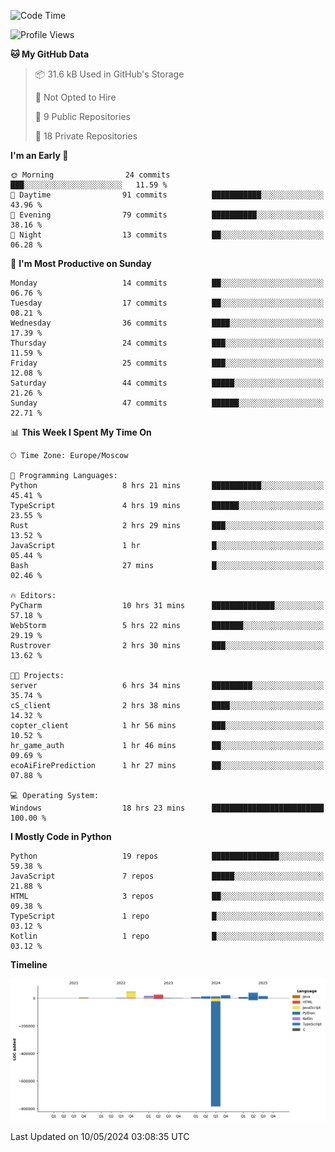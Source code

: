 <!--START_SECTION:waka-->
![Code Time](http://img.shields.io/badge/Code%20Time-323%20hrs%2058%20mins-blue)

![Profile Views](http://img.shields.io/badge/Profile%20Views-0-blue)

**🐱 My GitHub Data** 

> 📦 31.6 kB Used in GitHub's Storage 
 > 
> 🚫 Not Opted to Hire
 > 
> 📜 9 Public Repositories 
 > 
> 🔑 18 Private Repositories 
 > 
**I'm an Early 🐤** 

```text
🌞 Morning                24 commits          ███░░░░░░░░░░░░░░░░░░░░░░   11.59 % 
🌆 Daytime                91 commits          ███████████░░░░░░░░░░░░░░   43.96 % 
🌃 Evening                79 commits          ██████████░░░░░░░░░░░░░░░   38.16 % 
🌙 Night                  13 commits          ██░░░░░░░░░░░░░░░░░░░░░░░   06.28 % 
```
📅 **I'm Most Productive on Sunday** 

```text
Monday                   14 commits          ██░░░░░░░░░░░░░░░░░░░░░░░   06.76 % 
Tuesday                  17 commits          ██░░░░░░░░░░░░░░░░░░░░░░░   08.21 % 
Wednesday                36 commits          ████░░░░░░░░░░░░░░░░░░░░░   17.39 % 
Thursday                 24 commits          ███░░░░░░░░░░░░░░░░░░░░░░   11.59 % 
Friday                   25 commits          ███░░░░░░░░░░░░░░░░░░░░░░   12.08 % 
Saturday                 44 commits          █████░░░░░░░░░░░░░░░░░░░░   21.26 % 
Sunday                   47 commits          ██████░░░░░░░░░░░░░░░░░░░   22.71 % 
```


📊 **This Week I Spent My Time On** 

```text
🕑︎ Time Zone: Europe/Moscow

💬 Programming Languages: 
Python                   8 hrs 21 mins       ███████████░░░░░░░░░░░░░░   45.41 % 
TypeScript               4 hrs 19 mins       ██████░░░░░░░░░░░░░░░░░░░   23.55 % 
Rust                     2 hrs 29 mins       ███░░░░░░░░░░░░░░░░░░░░░░   13.52 % 
JavaScript               1 hr                █░░░░░░░░░░░░░░░░░░░░░░░░   05.44 % 
Bash                     27 mins             █░░░░░░░░░░░░░░░░░░░░░░░░   02.46 % 

🔥 Editors: 
PyCharm                  10 hrs 31 mins      ██████████████░░░░░░░░░░░   57.18 % 
WebStorm                 5 hrs 22 mins       ███████░░░░░░░░░░░░░░░░░░   29.19 % 
Rustrover                2 hrs 30 mins       ███░░░░░░░░░░░░░░░░░░░░░░   13.62 % 

🐱‍💻 Projects: 
server                   6 hrs 34 mins       █████████░░░░░░░░░░░░░░░░   35.74 % 
cS_client                2 hrs 38 mins       ████░░░░░░░░░░░░░░░░░░░░░   14.32 % 
copter_client            1 hr 56 mins        ███░░░░░░░░░░░░░░░░░░░░░░   10.52 % 
hr_game_auth             1 hr 46 mins        ██░░░░░░░░░░░░░░░░░░░░░░░   09.69 % 
ecoAiFirePrediction      1 hr 27 mins        ██░░░░░░░░░░░░░░░░░░░░░░░   07.88 % 

💻 Operating System: 
Windows                  18 hrs 23 mins      █████████████████████████   100.00 % 
```

**I Mostly Code in Python** 

```text
Python                   19 repos            ███████████████░░░░░░░░░░   59.38 % 
JavaScript               7 repos             █████░░░░░░░░░░░░░░░░░░░░   21.88 % 
HTML                     3 repos             ██░░░░░░░░░░░░░░░░░░░░░░░   09.38 % 
TypeScript               1 repo              █░░░░░░░░░░░░░░░░░░░░░░░░   03.12 % 
Kotlin                   1 repo              █░░░░░░░░░░░░░░░░░░░░░░░░   03.12 % 
```



**Timeline**

![Lines of Code chart](https://raw.githubusercontent.com/adlemx/adlemx/main/assets/bar_graph.png)


 Last Updated on 10/05/2024 03:08:35 UTC
<!--END_SECTION:waka-->
